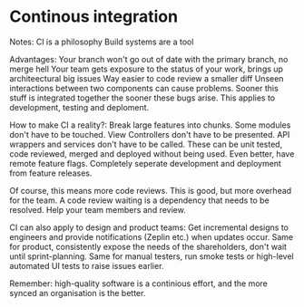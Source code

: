 # Continous integration

Notes:
CI is a philosophy
Build systems are a tool

Advantages:
Your branch won't go out of date with the primary branch, no merge hell
Your team gets exposure to the status of your work, brings up architeectural big issues
Way easier to code review a smaller diff
Unseen interactions between two components can cause problems. Sooner this stuff is integrated together the sooner these bugs arise.
This applies to development, testing and deploment.

How to make CI a reality?:
Break large features into chunks.
Some modules don't have to be touched.
View Controllers don't have to be presented.
API wrappers and services don't have to be called.
These can be unit tested, code reviewed, merged and deployed without being used.
Even better, have remote feature flags. Completely seperate development and deployment from feature releases.

Of course, this means more code reviews.
This is good, but more overhead for the team.
A code review waiting is a dependency that needs to be resolved. Help your team members and review.

CI can also apply to design and product teams:
Get incremental designs to engineers and provide notifications (Zeplin etc.) when updates occur.
Same for product, consistently expose the needs of the shareholders, don't wait until sprint-planning.
Same for manual testers, run smoke tests or high-level automated UI tests to raise issues earlier.

Remember: high-quality software is a continious effort, and the more synced an organisation is the better.